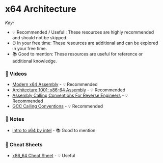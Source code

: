 
# x64 Architecture


*Key:*
- 💡 Recommended / Useful : These resources are highly recommended and should not be skipped.
- ⏰ In your free time: These resources are additional and can be explored in your free time.
- 📚 Good to mention: These resources are useful for reference or additional knowledge.

### 🎥 Videos

- [Modern x64 Assembly](https://www.youtube.com/watch?v=rxsBghsrvpI&list=PLKK11Ligqitg9MOX3-0tFT1Rmh3uJp7kA) - 💡 Recommended
- [Architecture 1001: x86-64 Assembly](https://p.ost2.fyi/courses/course-v1:OpenSecurityTraining2+Arch1001_x86-64_Asm+2021_v1/course/) - 💡 Recommended
- [Assembly Calling Conventions For Reverse Engineers](https://www.youtube.com/watch?v=9lzW0I9_cpY) - 💡 Recommended
- [GCC Calling Conventions](https://www.youtube.com/watch?v=uyRZRnJLqEY) - 💡 Recommended

### 📝 Notes

- [intro to x64 by intel](https://www.intel.com/content/dam/develop/external/us/en/documents/introduction-to-x64-assembly-181178.pdf) - 📚 Good to mention

### 📄 Cheat Sheets

- [x86_64 Cheat Sheet](https://github.com/morettiamye/x64_cheat_sheet) - 💡 Useful

